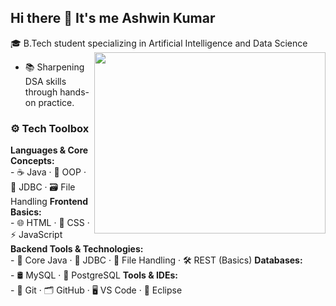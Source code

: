 ## Hi there 👋 It's me Ashwin Kumar

🎓 B.Tech student specializing in Artificial Intelligence and Data Science
<img align="right" width="370" height="290" src="https://i.pinimg.com/originals/47/f0/34/47f0342cec72b800463bf003eac1257e.gif">
  - 📚 Sharpening DSA skills through hands-on practice.
### ⚙️ Tech Toolbox
**Languages & Core Concepts:**  
       - ☕ Java · 🧱 OOP · 🔗 JDBC · 🗃️ File Handling
**Frontend Basics:**  
      - 🌐 HTML · 🎨 CSS · ⚡ JavaScript
**Backend Tools & Technologies:**  
      - 🧠 Core Java · 🔌 JDBC · 📂 File Handling · 🛠️ REST (Basics)
**Databases:**  
      - 🛢️ MySQL · 🧾 PostgreSQL
**Tools & IDEs:**  
      - 🔧 Git · 🗂️ GitHub · 🖥️ VS Code · 🧰 Eclipse


